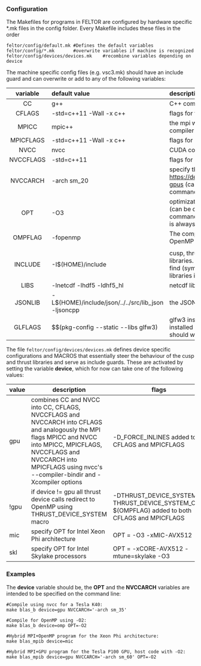 ### Configuration

The Makefiles for programs in FELTOR are configured by hardware specific *.mk files in the config folder. Every Makefile includes these files in the order  

```shell
feltor/config/default.mk #Defines the default variables
feltor/config/*.mk       #overwrite variables if machine is recognized
feltor/config/devices/devices.mk    #recombine variables depending on device
```

The machine specific config files (e.g. vsc3.mk) should have an include guard and can overwrite or add to any of the following variables:

| variable  | default value                            | description                              |
| :-------: | :--------------------------------------- | :--------------------------------------- |
|    CC     | g++                                      | C++ compiler                             |
|  CFLAGS   | -std=c++11 -Wall -x c++                  | flags for the C++ compiler               |
|   MPICC   | mpic++                                   | the mpi wrapper for the c++ compiler     |
| MPICFLAGS | -std=c++11 -Wall -x c++                  | flags for MPI compilation                |
|   NVCC    | nvcc                                     | CUDA compiler                            |
| NVCCFLAGS | -std=c++11                               | flags for nvcc                           |
| NVCCARCH  | -arch sm_20                              | specify the **gpu** compute capability  https://developer.nvidia.com/cuda-gpus (can be overwritten on the command line) |
|    OPT    | -O3                                      | optimization flags for the **host** code (can be overwritten on the command line, CUDA kernel code is always compiled with -O3) |
|  OMPFLAG  | -fopenmp                                 | The compiler flag activating the OpenMP support |
|           |                                          |                                          |
|  INCLUDE  | -I$(HOME)/include                        | cusp, thrust, json and the draw libraries. The default expects to find (symbolic links to ) these libraries in your home folder |
|   LIBS    | -lnetcdf -lhdf5 -ldhf5_hl                | netcdf library                           |
|  JSONLIB  | -L$(HOME)/include/json/../../src/lib_json -ljsoncpp | the JSONCPP library                      |
|  GLFLAGS  | $$(pkg-config --static --libs glfw3)     | glfw3 installation (if glfw3 was installed correctly the default should work) |


The file `feltor/config/devices/devices.mk` defines device specific configurations and MACROS that essentially steer the behaviour of the cusp and thrust libraries and serve as include guards. These are activated by setting the variable **device**, which for now can take one of the following values:

| value | description                              | flags                                    |
| ----- | ---------------------------------------- | ---------------------------------------- |
| gpu   | combines CC and NVCC  into CC, CFLAGS, NVCCFLAGS and NVCCARCH  into CFLAGS and analogously the MPI flags MPICC and NVCC into MPICC, MPICFLAGS, NVCCFLAGS and NVCCARCH into MPICFLAGS using nvcc's --compiler-bindir and -Xcompiler options | -D_FORCE_INLINES added to CFLAGS and MPICFLAGS |
| !gpu  | if device != gpu all thrust device calls redirect to OpenMP using THRUST_DEVICE_SYSTEM macro | -DTHRUST_DEVICE_SYSTEM= THRUST_DEVICE_SYSTEM_OMP $(OMPFLAG) added to both CFLAGS and MPICFLAGS |
| mic   | specify OPT for Intel Xeon Phi architecture | OPT = -O3 -xMIC-AVX512                   |
| skl   | specify OPT for Intel Skylake processors | OPT = -xCORE-AVX512 -mtune=skylake -O3   |

### Examples

The **device** variable should be, the **OPT** and the **NVCCARCH** variables are intended to be specified on the command line: 

```shell
#Compile using nvcc for a Tesla K40:
make blas_b device=gpu NVCCARCH='-arch sm_35'

#Compile for OpenMP using -O2:
make blas_b device=omp OPT=-O2     

#Hybrid MPI+OpenMP program for the Xeon Phi architecture:
make blas_mpib device=mic 

#Hybrid MPI+GPU program for the Tesla P100 GPU, host code with -O2:
make blas_mpib device=gpu NVCCARCH='-arch sm_60' OPT=-O2
```

 

